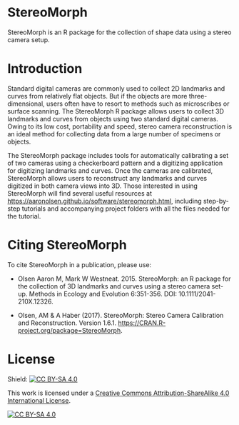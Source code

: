# StereoMorph

StereoMorph is an R package for the collection of shape data using a stereo camera setup.

# Introduction

Standard digital cameras are commonly used to collect 2D landmarks and curves from relatively flat objects. But if the objects are more three-dimensional, users often have to resort to methods such as microscribes or surface scanning. The StereoMorph R package allows users to collect 3D landmarks and curves from objects using two standard digital cameras. Owing to its low cost, portability and speed, stereo camera reconstruction is an ideal method for collecting data from a large number of specimens or objects.

The StereoMorph package includes tools for automatically calibrating a set of two cameras using a checkerboard pattern and a digitizing application for digitizing landmarks and curves. Once the cameras are calibrated, StereoMorph allows users to reconstruct any landmarks and curves digitized in both camera views into 3D. Those interested in using StereoMorph will find several useful resources at https://aaronolsen.github.io/software/stereomorph.html, including step-by-step tutorials and accompanying project folders with all the files needed for the tutorial.

# Citing StereoMorph
To cite StereoMorph in a publication, please use:

- Olsen Aaron M, Mark W Westneat. 2015. StereoMorph: an R package for the collection of 3D landmarks and curves using a stereo camera set-up. Methods in Ecology and Evolution 6:351-356. DOI: 10.1111/2041-210X.12326.

- Olsen, AM & A Haber (2017). StereoMorph: Stereo Camera Calibration and Reconstruction. Version 1.6.1. https://CRAN.R-project.org/package=StereoMorph.

# License
Shield: [![CC BY-SA 4.0][cc-by-sa-shield]][cc-by-sa]

This work is licensed under a
[Creative Commons Attribution-ShareAlike 4.0 International License][cc-by-sa].

[![CC BY-SA 4.0][cc-by-sa-image]][cc-by-sa]

[cc-by-sa]: http://creativecommons.org/licenses/by-sa/4.0/
[cc-by-sa-image]: https://licensebuttons.net/l/by-sa/4.0/88x31.png
[cc-by-sa-shield]: https://img.shields.io/badge/License-CC%20BY--SA%204.0-lightgrey.svg
